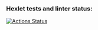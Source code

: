 ### Hexlet tests and linter status:
[![Actions Status](https://github.com/nikitazh12/frontend-project-46/actions/workflows/hexlet-check.yml/badge.svg)](https://github.com/nikitazh12/frontend-project-46/actions)